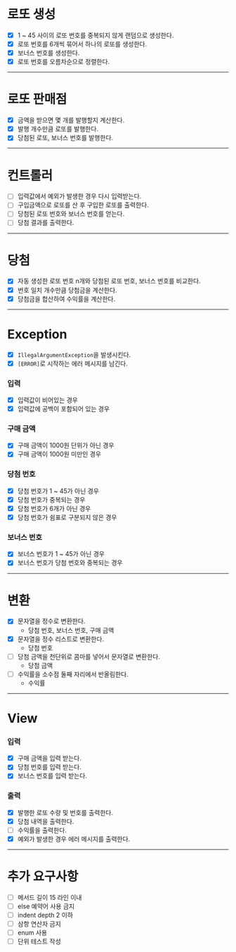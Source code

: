 # 로또 생성
- [x] 1 ~ 45 사이의 로또 번호를 중복되지 않게 랜덤으로 생성한다.
- [x] 로또 번호를 6개씩 묶어서 하나의 로또를 생성한다.
- [x] 보너스 번호를 생성한다.
- [x] 로또 번호를 오름차순으로 정렬한다.
---

# 로또 판매점
- [x] 금액을 받으면 몇 개를 발행할지 계산한다.
- [x] 발행 개수만큼 로또를 발행한다.
- [x] 당첨된 로또, 보너스 번호를 발행한다.
---

# 컨트롤러
- [ ] 입력값에서 예외가 발생한 경우 다시 입력받는다.
- [ ] 구입금액으로 로또를 산 후 구입한 로또를 출력한다.
- [ ] 당첨된 로또 번호와 보너스 번호를 얻는다.
- [ ] 당첨 결과를 출력한다.
---

# 당첨
- [x] 자동 생성한 로또 번호 n개와 당첨된 로또 번호, 보너스 번호를 비교한다.
- [x] 번호 일치 개수만큼 당첨금을 계산한다.
- [x] 당첨금을 합산하여 수익률을 계산한다.
---

# Exception
- [x] `IllegalArgumentException`을 발생시킨다.
- [x] `[ERROR]`로 시작하는 에러 메시지를 남긴다.

### 입력
- [x] 입력값이 비어있는 경우
- [x] 입력값에 공백이 포함되어 있는 경우

### 구매 금액
- [x] 구매 금액이 1000원 단위가 아닌 경우
- [x] 구매 금액이 1000원 미만인 경우

### 당첨 번호
- [x] 당첨 번호가 1 ~ 45가 아닌 경우
- [x] 당첨 번호가 중복되는 경우
- [x] 당첨 번호가 6개가 아닌 경우
- [x] 당첨 번호가 쉼표로 구분되지 않은 경우

### 보너스 번호
- [x] 보너스 번호가 1 ~ 45가 아닌 경우
- [x] 보너스 번호가 당첨 번호와 중복되는 경우
---

# 변환
- [x] 문자열을 정수로 변환한다.
  - 당첨 번호, 보너스 번호, 구매 금액
- [x] 문자열을 정수 리스트로 변환한다.
  - 당첨 번호
- [ ] 당첨 금액을 천단위로 콤마를 넣어서 문자열로 변환한다.
  - 당첨 금액
- [ ] 수익률을 소수점 둘째 자리에서 반올림한다.
  - 수익률
---

# View
### 입력
- [x] 구매 금액을 입력 받는다.
- [x] 당첨 번호를 입력 받는다.
- [x] 보너스 번호를 입력 받는다.

### 출력
- [x] 발행한 로또 수량 및 번호를 출력한다.
- [x] 당첨 내역을 출력한다.
- [ ] 수익률을 출력한다.
- [x] 예외가 발생한 경우 에러 메시지를 출력한다.
---

# 추가 요구사항
- [ ] 메서드 길이 15 라인 이내
- [ ] else 예약어 사용 금지
- [ ] indent depth 2 이하
- [ ] 삼항 연산자 금지
- [ ] enum 사용
- [ ] 단위 테스트 작성
